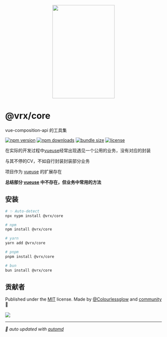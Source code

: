 <p align="center">
<img src="https://vrx-vue.github.io/vrx/favicon.svg" width="200" height="300">
</p>

# @vrx/core

vue-composition-api 的工具集

<!-- automd:badges color="green" license licenseBranch name="@vrx/core"  bundlephobia packagephobia -->

[![npm version](https://img.shields.io/npm/v/@vrx/core?color=green)](https://npmjs.com/package/@vrx/core)
[![npm downloads](https://img.shields.io/npm/dm/@vrx/core?color=green)](https://npmjs.com/package/@vrx/core)
[![bundle size](https://img.shields.io/bundlephobia/minzip/@vrx/core?color=green)](https://bundlephobia.com/package/@vrx/core)
[![license](https://img.shields.io/github/license/vrx-vue/vrx?color=green)](https://github.com/vrx-vue/vrx/blob/true/LICENSE)

<!-- /automd -->

在实际的开发过程中[vueuse](https://vueuse.org/)经常出现遇见一个公用的业务，没有对应的封装

与其不停的CV，不如自行封装封装部分业务

项目作为 [vueuse](https://vueuse.org/) 的扩展存在

**总结部分 [vueuse](https://vueuse.org/) 中不存在，但业务中常用的方法**

## 安装

<!-- automd:pm-install name="@vrx/core" -->

```sh
# ✨ Auto-detect
npx nypm install @vrx/core

# npm
npm install @vrx/core

# yarn
yarn add @vrx/core

# pnpm
pnpm install @vrx/core

# bun
bun install @vrx/core
```

<!-- /automd -->

## 贡献者
<!-- automd:contributors author="Colourlessglow" license="MIT" -->

Published under the [MIT](https://github.com/vrx-vue/vrx/blob/main/LICENSE) license.
Made by [@Colourlessglow](https://github.com/Colourlessglow) and [community](https://github.com/vrx-vue/vrx/graphs/contributors) 💛
<br><br>
<a href="https://github.com/vrx-vue/vrx/graphs/contributors">
<img src="https://contrib.rocks/image?repo=vrx-vue/vrx" />
</a>

<!-- /automd -->

<!-- automd:with-automd -->

---

_🤖 auto updated with [automd](https://automd.unjs.io)_

<!-- /automd -->
